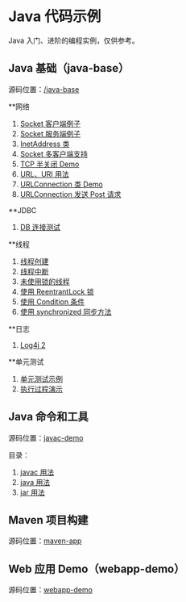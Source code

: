 # Java 代码示例

Java 入门、进阶的编程实例，仅供参考。

## Java 基础（java-base）

源码位置：[/java-base](/java-base)

**网络

1. [Socket 客户端例子](java-base/src/main/java/chao/example/network/MySocketClient.java)
2. [Socket 服务端例子](java-base/src/main/java/chao/example/network/MySocketServer.java)
3. [InetAddress 类](java-base/src/main/java/chao/example/network/InetAddressDemo.java)
4. [Socket 多客户端支持](java-base/src/main/java/chao/example/network/MultiClientSocket)
5. [TCP 半关闭 Demo](java-base/src/main/java/chao/example/network/HalfCloseDemo.java)
6. [URL、URI 用法](java-base/src/main/java/chao/example/network/UrlDemo.java)
7. [URLConnection 类 Demo](java-base/src/main/java/chao/example/network/UrlConnectionDemo.java)
8. [URLConnection 发送 Post 请求](java-base/src/main/java/chao/example/network/PostForm.java)

**JDBC

1. [ DB 连接测试 ](java-base/src/main/java/chao/example/jdbc/TestDb.java)

**线程

1. [线程创建](src/main/java/chao/example/thread/MyCreateThread)
2. [线程中断](src/main/java/chao/example/thread/MyInterruptThread)
3. [未使用锁的线程](src/main/java/chao/example/thread/MyUnsyncThread)
4. [使用 ReentrantLock 锁](src/main/java/chao/example/thread/MyLockThread)
5. [使用 Condition 条件](src/main/java/chao/example/thread/MyConditionThread)
6. [使用 synchronized 同步方法](src/main/java/chao/example/thread/MySyncThread)

**日志

1. [Log4j 2](src/main/java/chao/example/logging)

**单元测试

1. [单元测试示例](src/test/java/com/xingchaovv/java/example/test/TestDemo1.java)
2. [执行过程演示](src/test/java/com/xingchaovv/java/example/test/TestExecutionProcedure.java)

## Java 命令和工具

源码位置：[javac-demo](javac-demo)

目录：

1. [javac 用法](projects/JavacDemo/javac.md)
2. [java 用法](projects/JavacDemo/java.md)
3. [jar 用法](projects/JavacDemo/jar.md)

## Maven 项目构建

源码位置：[maven-app](maven-app)

## Web 应用 Demo（webapp-demo）

源码位置：[webapp-demo](webapp-demo)
